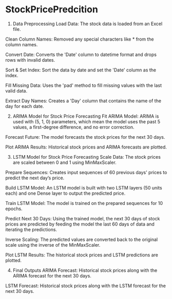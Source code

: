 # StockPricePredcition
1. Data Preprocessing
Load Data: The stock data is loaded from an Excel file.

Clean Column Names: Removed any special characters like * from the column names.

Convert Date: Converts the 'Date' column to datetime format and drops rows with invalid dates.

Sort & Set Index: Sort the data by date and set the 'Date' column as the index.

Fill Missing Data: Uses the 'pad' method to fill missing values with the last valid data.

Extract Day Names: Creates a 'Day' column that contains the name of the day for each date.

2. ARIMA Model for Stock Price Forecasting
Fit ARIMA Model: ARIMA is used with (5, 1, 0) parameters, which mean the model uses the past 5 values, a first-degree difference, and no error correction.

Forecast Future: The model forecasts the stock prices for the next 30 days.

Plot ARIMA Results: Historical stock prices and ARIMA forecasts are plotted.

3. LSTM Model for Stock Price Forecasting
Scale Data: The stock prices are scaled between 0 and 1 using MinMaxScaler.

Prepare Sequences: Creates input sequences of 60 previous days' prices to predict the next day’s price.

Build LSTM Model: An LSTM model is built with two LSTM layers (50 units each) and one Dense layer to output the predicted price.

Train LSTM Model: The model is trained on the prepared sequences for 10 epochs.

Predict Next 30 Days: Using the trained model, the next 30 days of stock prices are predicted by feeding the model the last 60 days of data and iterating the predictions.

Inverse Scaling: The predicted values are converted back to the original scale using the inverse of the MinMaxScaler.

Plot LSTM Results: The historical stock prices and LSTM predictions are plotted.

4. Final Outputs
ARIMA Forecast: Historical stock prices along with the ARIMA forecast for the next 30 days.

LSTM Forecast: Historical stock prices along with the LSTM forecast for the next 30 days.
